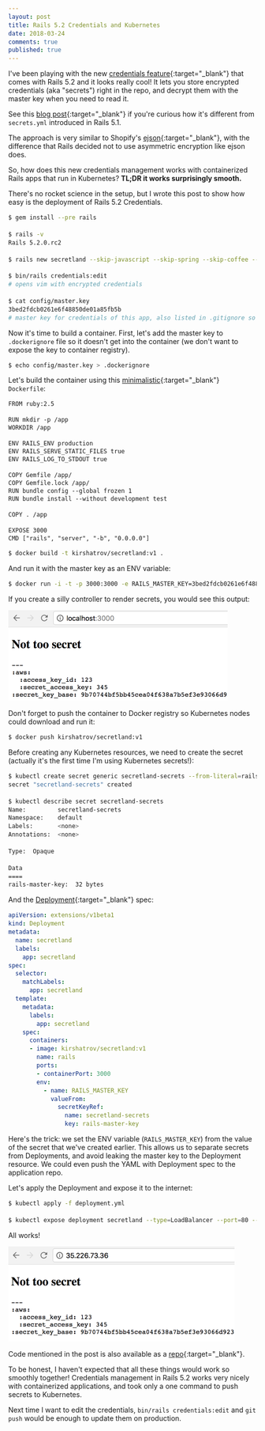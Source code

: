 ```yaml
---
layout: post
title: Rails 5.2 Credentials and Kubernetes
date: 2018-03-24
comments: true
published: true
---
```


I've been playing with the new [credentials feature](https://github.com/rails/rails/pull/30067){:target="_blank"} that comes with Rails 5.2 and it looks really cool! It lets you store encrypted credentials (aka "secrets") right in the repo, and decrypt them with the master key when you need to read it.

See this [blog post](https://www.engineyard.com/blog/rails-encrypted-credentials-on-rails-5.2){:target="_blank"} if you're curious how it's different from `secrets.yml` introduced in Rails 5.1.

The approach is very similar to Shopify's [ejson](https://github.com/Shopify/ejson){:target="_blank"}, with the difference that Rails decided not to use asymmetric encryption like ejson does.

So, how does this new credentials management works with containerized Rails apps that run in Kubernetes? **TL;DR it works surprisingly smooth.**

There's no rocket science in the setup, but I wrote this post to show how easy is the deployment of Rails 5.2 Credentials.

```bash
$ gem install --pre rails

$ rails -v
Rails 5.2.0.rc2

$ rails new secretland --skip-javascript --skip-spring --skip-coffee --skip-turbolinks --skip-action-cable

$ bin/rails credentials:edit
# opens vim with encrypted credentials

$ cat config/master.key
3bed2fdcb0261e6f48850de01a85fb5b
# master key for credentials of this app, also listed in .gitignore so it's not pushed to git
```

Now it's time to build a container. First, let's add the master key to `.dockerignore` file so it doesn't get into the container (we don't want to expose the key to container registry).

```bash
$ echo config/master.key > .dockerignore
```

Let's build the container using this [minimalistic](https://www.engineyard.com/blog/using-docker-for-rails){:target="_blank"} `Dockerfile`:

```
FROM ruby:2.5

RUN mkdir -p /app
WORKDIR /app

ENV RAILS_ENV production
ENV RAILS_SERVE_STATIC_FILES true
ENV RAILS_LOG_TO_STDOUT true

COPY Gemfile /app/
COPY Gemfile.lock /app/
RUN bundle config --global frozen 1
RUN bundle install --without development test

COPY . /app

EXPOSE 3000
CMD ["rails", "server", "-b", "0.0.0.0"]
```

```bash
$ docker build -t kirshatrov/secretland:v1 .
```

And run it with the master key as an ENV variable:

```bash
$ docker run -i -t -p 3000:3000 -e RAILS_MASTER_KEY=3bed2fdcb0261e6f48850de01a85fb5b kirshatrov/secretland:v1
```

If you create a silly controller to render secrets, you would see this output:

<img src="/assets/post-images/rails-credentials/local.png" width="445" height="183" style="margin: 0 auto;" />

Don't forget to push the container to Docker registry so Kubernetes nodes could download and run it:

```bash
$ docker push kirshatrov/secretland:v1
```

Before creating any Kubernetes resources, we need to create the secret (actually it's the first time I'm using Kubernetes secrets!):

```bash
$ kubectl create secret generic secretland-secrets --from-literal=rails-master-key=3bed2fdcb0261e6f48850de01a85fb5b
secret "secretland-secrets" created

$ kubectl describe secret secretland-secrets
Name:         secretland-secrets
Namespace:    default
Labels:       <none>
Annotations:  <none>

Type:  Opaque

Data
====
rails-master-key:  32 bytes
```

And the [Deployment](https://kubernetes.io/docs/concepts/workloads/controllers/deployment/){:target="_blank"} spec:

```yaml
apiVersion: extensions/v1beta1
kind: Deployment
metadata:
  name: secretland
  labels:
    app: secretland
spec:
  selector:
    matchLabels:
      app: secretland
  template:
    metadata:
      labels:
        app: secretland
    spec:
      containers:
      - image: kirshatrov/secretland:v1
        name: rails
        ports:
        - containerPort: 3000
        env:
          - name: RAILS_MASTER_KEY
            valueFrom:
              secretKeyRef:
                name: secretland-secrets
                key: rails-master-key
```

Here's the trick: we set the ENV variable (`RAILS_MASTER_KEY`) from the value of the secret that we've created earlier. This allows us to separate secrets from Deployments, and avoid leaking the master key to the Deployment resource. We could even push the YAML with Deployment spec to the application repo.

Let's apply the Deployment and expose it to the internet:

```bash
$ kubectl apply -f deployment.yml

$ kubectl expose deployment secretland --type=LoadBalancer --port=80 --target-port=3000
```

All works!

<img src="/assets/post-images/rails-credentials/prod.png" width="459" height="192" style="margin: 0 auto;" />


Code mentioned in the post is also available as a [repo](https://github.com/kirs/secretland){:target="_blank"}.

To be honest, I haven't expected that all these things would work so smoothly together! Credentials management in Rails 5.2 works very nicely with containerized applications, and took only a one command to push secrets to Kubernetes.

Next time I want to edit the credentials, `bin/rails credentials:edit` and `git push` would be enough to update them on production.
